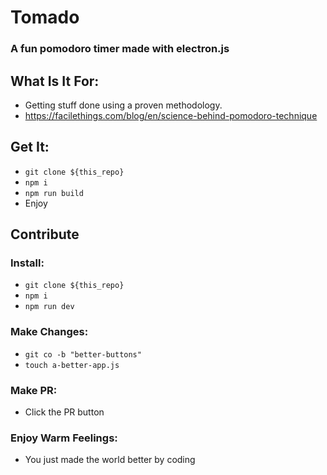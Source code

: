 # Tomado

### A fun pomodoro timer made with electron.js

## What Is It For:

* Getting stuff done using a proven methodology.
* https://facilethings.com/blog/en/science-behind-pomodoro-technique

## Get It:

* `git clone ${this_repo}`
* `npm i`
* `npm run build`
* Enjoy

## Contribute
### Install:

* `git clone ${this_repo}`
* `npm i`
* `npm run dev`

### Make Changes:

* `git co -b "better-buttons"`
* `touch a-better-app.js`

### Make PR:

* Click the PR button

### Enjoy Warm Feelings:

* You just made the world better by coding
